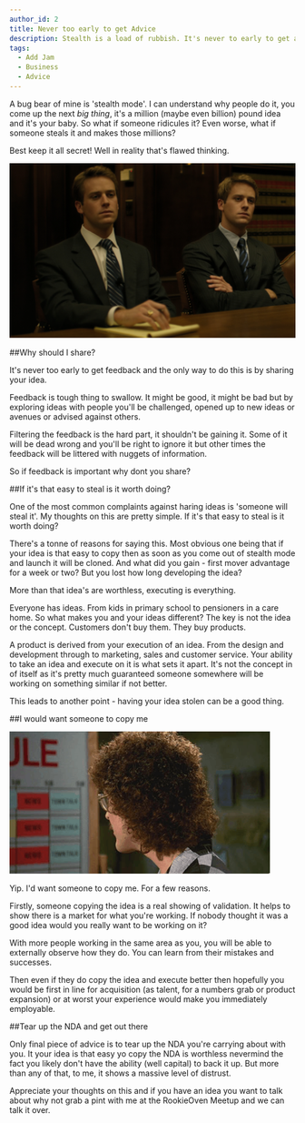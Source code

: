 ```yaml
---
author_id: 2
title: Never too early to get Advice
description: Stealth is a load of rubbish. It's never to early to get advice. Talk to everyone about your idea.
tags:
  - Add Jam
  - Business
  - Advice
---
```

A bug bear of mine is 'stealth mode'. I can understand why people do it, you come up the next *big thing*, it's a million (maybe even billion) pound idea and it's your baby. So what if someone ridicules it? Even worse, what if someone steals it and makes those millions? 

Best keep it all secret! Well in reality that's flawed thinking.

![The winklevoss twins](/images/blog/winklevoss.png "The winklevoss twins from Social Network")

##Why should I share?

It's never too early to get feedback and the only way to do this is by sharing your idea.

Feedback is tough thing to swallow. It might be good, it might be bad but by exploring ideas with people you'll be challenged, opened up to new ideas or avenues or advised against others.

Filtering the feedback is the hard part, it shouldn't be gaining it. Some of it will be dead wrong and you'll be right to ignore it but other times the feedback will be littered with nuggets of information.

So if feedback is important why dont you share?

##If it's that easy to steal is it worth doing?

One of the most common complaints against haring ideas is 'someone will steal it'. My thoughts on this are pretty simple. If it's that easy to steal is it worth doing?

There's a tonne of reasons for saying this. Most obvious one being that if your idea is that easy to copy then as soon as you come out of stealth mode and launch it will be cloned. And what did you gain - first mover advantage for a week or two? But you lost how long developing the idea?

More than that idea's are worthless, executing is everything. 

Everyone has ideas. From kids in primary school to pensioners in a care home. So what makes you and your ideas different? The key is not the idea or the concept. Customers don't buy them. They buy products.

A product is derived from your execution of an idea. From the design and development through to marketing, sales and customer service. Your ability to take an idea and execute on it is what sets it apart. It's not the concept in of itself as it's pretty much guaranteed someone somewhere will be working on something similar if not better.

This leads to another point - having your idea stolen can be a good thing.

##I would want someone to copy me

![Say whaaaat?](/images/blog/say-what.gif "Say what?")

Yip. I'd want someone to copy me. For a few reasons.

Firstly, someone copying the idea is a real showing of validation. It helps to show there is a market for what you're working. If nobody thought it was a good idea would you really want to be working on it?

With more people working in the same area as you, you will be able to externally observe how they do. You can learn from their mistakes and successes.

Then even if they do copy the idea and execute better then hopefully you would be first in line for acquisition (as talent, for a numbers grab or product expansion) or at worst your experience would make you immediately employable.

##Tear up the NDA and get out there

Only final piece of advice is to tear up the NDA you're carrying about with you. It your idea is that easy yo copy the NDA is worthless nevermind the fact you likely don't have the ability (well capital) to back it up. But more than any of that, to me, it shows a massive level of distrust.

Appreciate your thoughts on this and if you have an idea you want to talk about why not grab a pint with me at the RookieOven Meetup and we can talk it over.






